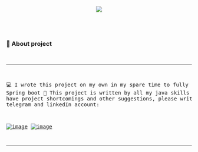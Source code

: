 <h1 align="center">
	<img src="https://readme-typing-svg.demolab.com/?lines=Hello, I'm Abdumo'min;Welcome+to+my+Organization+Project!">
</h1>

<br>
<br>

### 📖 About project

<br>
<hr>
<pre>
  
💻 I wrote this project on my own in my spare time to fully replicate Spring boot
📝 This project is written by all my java skills
🌟 If you have project shortcomings and other suggestions, please write to this telegram and linkedIn account:

  [![image](https://img.shields.io/badge/LinkedIn-0077B5?style=for-the-badge&logo=linkedin&logoColor=white)](https://www.linkedin.com/in/abdumomin0409/)
  [![image](https://img.shields.io/badge/Telegram-26A5E4.svg?style=for-the-badge&logo=telegram&logoColor=white)](https://t.me/Mavlonovich_java)

  
</pre>
<hr>
